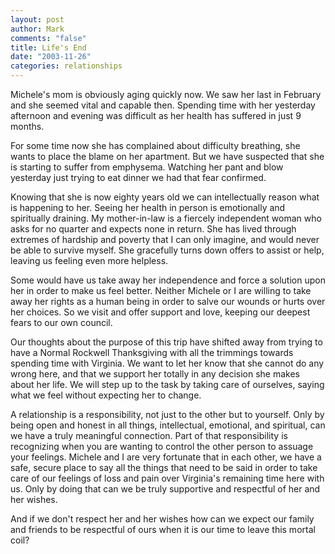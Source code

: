 ```yaml
--- 
layout: post
author: Mark
comments: "false"
title: Life's End
date: "2003-11-26"
categories: relationships
---
```

Michele's mom is obviously aging quickly now. We saw her last in February and she seemed vital and capable then. Spending time with her yesterday afternoon and evening was difficult as her health has suffered in just 9 months.

For some time now she has complained about difficulty breathing, she wants to place the blame on her apartment. But we have suspected that she is starting to suffer from emphysema. Watching her pant and blow yesterday just trying to eat dinner we had that fear confirmed.

Knowing that she is now eighty years old we can intellectually reason what is happening to her. Seeing her health in person is emotionally and spiritually draining. My mother-in-law is a fiercely independent woman who asks for no quarter and expects none in return. She has lived through extremes of hardship and poverty that I can only imagine, and would never be able to survive myself. She gracefully turns down offers to assist or help, leaving us feeling even more helpless.

Some would have us take away her independence and force a solution upon her in order to make us feel better. Neither Michele or I are willing to take away her rights as a human being in order to salve our wounds or hurts over her choices. So we visit and offer support and love, keeping our deepest fears to our own council.

Our thoughts about the purpose of this trip have shifted away from trying to have a Normal Rockwell Thanksgiving with all the trimmings towards spending time with Virginia. We want to let her know that she cannot do any wrong here, and that we support her totally in any decision she makes about her life. We will step up to the task by taking care of ourselves, saying what we feel without expecting her to change.

A relationship is a responsibility, not just to the other but to yourself. Only by being open and honest in all things, intellectual, emotional, and spiritual, can we have a truly meaningful connection. Part of that responsibility is recognizing when you are wanting to control the other person to assuage your feelings. Michele and I are very fortunate that in each other, we have a safe, secure place to say all the things that need to be said in order to take care of our feelings of loss and pain over Virginia's remaining time here with us. Only by doing that can we be truly supportive and respectful of her and her wishes.

And if we don't respect her and her wishes how can we expect our family and friends to be respectful of ours when it is our time to leave this mortal coil?
